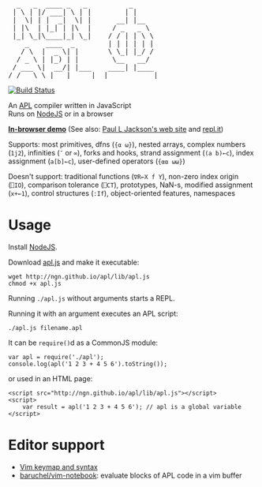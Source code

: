 <pre>
  _   _  ____ _   _          _
 | \ | |/ ___| \ | |        | |
 |  \| | |  _|  \| |      __| |__
 | |\  | |_| | |\  |     / _   _ \
 |_| \_|\____|_| \_|    / / | | \ \
    _    ____  _        | | | | | |
   / \  |  _ \| |       \ \_| |_/ /
  / _ \ | |_) | |        \__   __/
 / ___ \|  __/| |___    ____| |____
/_/   \_\_|   |_____|  |___________|
</pre>

[![Build Status](https://travis-ci.org/ngn/apl.png?branch=master)](https://travis-ci.org/ngn/apl)

An [APL](https://en.wikipedia.org/wiki/APL_%28programming_language%29) compiler written in JavaScript<br>
Runs on [NodeJS](http://nodejs.org/) or in a browser<br>

**[In-browser demo](http://ngn.github.com/apl/web/index.html)**
(See also: [Paul L Jackson's web site](https://plj541.github.io/APL.js/) and [repl.it](http://repl.it/languages/APL))

Supports: most primitives, dfns (`{⍺ ⍵}`), nested arrays, complex numbers
(`1j2`), infinities (`¯` or `∞`), forks and hooks, strand assignment (`(a b)←c`), index
assignment (`a[b]←c`), user-defined operators (`{⍺⍺ ⍵⍵}`)

Doesn't support: traditional functions (`∇R←X f Y`), non-zero index origin
(`⎕IO`), comparison tolerance (`⎕CT`), prototypes, NaN-s, modified assignment
(`x+←1`), control structures (`:If`), object-oriented features, namespaces

# Usage

Install [NodeJS](http://nodejs.org/).

Download [apl.js](http://ngn.github.io/apl/lib/apl.js) and make it executable:

    wget http://ngn.github.io/apl/lib/apl.js
    chmod +x apl.js

Running `./apl.js` without arguments starts a REPL.

Running it with an argument executes an APL script:

    ./apl.js filename.apl

It can be `require()`d as a CommonJS module:

    var apl = require('./apl');
    console.log(apl('1 2 3 + 4 5 6').toString());

or used in an HTML page:

    <script src="http://ngn.github.io/apl/lib/apl.js"></script>
    <script>
        var result = apl('1 2 3 + 4 5 6'); // apl is a global variable
    </script>

# Editor support

* [Vim keymap and syntax](https://github.com/ngn/vim-apl)
* [baruchel/vim-notebook](https://github.com/baruchel/vim-notebook): evaluate blocks of APL code in a vim buffer
